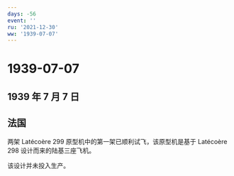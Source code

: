 ```yaml
---
days: -56
event: ''
ru: '2021-12-30'
ww: '1939-07-07'
---
```


# 1939-07-07

## 1939 年 7 月 7 日

## 法国

两架 Latécoère 299 原型机中的第一架已顺利试飞，该原型机是基于 Latécoère
298 设计而来的陆基三座飞机。

该设计并未投入生产。